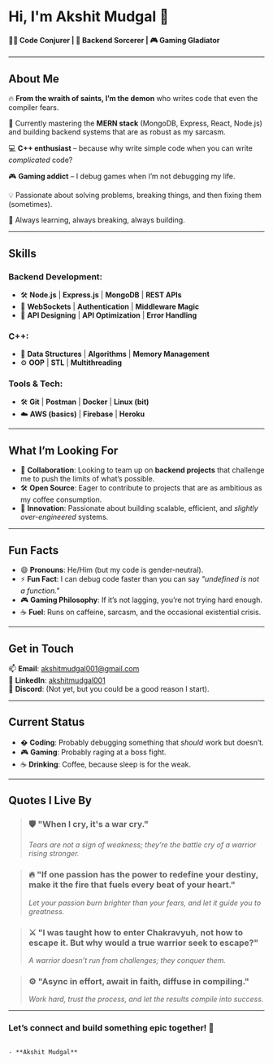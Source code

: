 # Hi, I'm Akshit Mudgal 👋  
#### 🧑‍💻 **Code Conjurer** | 🐍 **Backend Sorcerer** | 🎮 **Gaming Gladiator**  

---

## **About Me**  
🔥 **From the wraith of saints, I’m the demon** who writes code that even the compiler fears.  

🌱 Currently mastering the **MERN stack** (MongoDB, Express, React, Node.js) and building backend systems that are as robust as my sarcasm.  

💻 **C++ enthusiast** – because why write simple code when you can write *complicated* code?  

🎮 **Gaming addict** – I debug games when I’m not debugging my life.  

💡 Passionate about solving problems, breaking things, and then fixing them (sometimes).  

🚀 Always learning, always breaking, always building.  

---

## **Skills**  

### **Backend Development**:  
- 🛠️ **Node.js** | **Express.js** | **MongoDB** | **REST APIs**  
- 🔗 **WebSockets** | **Authentication** | **Middleware Magic**  
- 🧩 **API Designing** | **API Optimization** | **Error Handling**  

### **C++**:  
- 🧠 **Data Structures** | **Algorithms** | **Memory Management**  
- ⚙️ **OOP** | **STL** | **Multithreading**  

### **Tools & Tech**:  
- 🛠️ **Git** | **Postman** | **Docker** | **Linux (bit)**  
- ☁️ **AWS (basics)** | **Firebase** | **Heroku**  

---

## **What I’m Looking For**  
- 💞️ **Collaboration**: Looking to team up on **backend projects** that challenge me to push the limits of what’s possible.  
- 🛠️ **Open Source**: Eager to contribute to projects that are as ambitious as my coffee consumption.  
- 🚀 **Innovation**: Passionate about building scalable, efficient, and *slightly over-engineered* systems.  

---

## **Fun Facts**  
- 😄 **Pronouns**: He/Him (but my code is gender-neutral).  
- ⚡ **Fun Fact**: I can debug code faster than you can say *"undefined is not a function."*  
- 🎮 **Gaming Philosophy**: If it’s not lagging, you’re not trying hard enough.  
- ☕ **Fuel**: Runs on caffeine, sarcasm, and the occasional existential crisis.  

---

## **Get in Touch**  
📫 **Email**: [akshitmudgal001@gmail.com](mailto:akshitmudgal001@gmail.com)  
🔗 **LinkedIn**: [akshitmudgal001](https://www.linkedin.com/in/akshitmudgal001)  
💬 **Discord**: (Not yet, but you could be a good reason I start).  

---

## **Current Status**  
- � **Coding**: Probably debugging something that *should* work but doesn’t.  
- 🎮 **Gaming**: Probably raging at a boss fight.  
- ☕ **Drinking**: Coffee, because sleep is for the weak.  

---

## **Quotes I Live By**  

> ### 🛡️ **"When I cry, it's a war cry."**  
> *Tears are not a sign of weakness; they’re the battle cry of a warrior rising stronger.*  

> ### 🔥 **"If one passion has the power to redefine your destiny, make it the fire that fuels every beat of your heart."**  
> *Let your passion burn brighter than your fears, and let it guide you to greatness.*  

> ### ⚔️ **"I was taught how to enter Chakravyuh, not how to escape it. But why would a true warrior seek to escape?"**  
> *A warrior doesn’t run from challenges; they conquer them.*  

> ### ⚙️ **"Async in effort, await in faith, diffuse in compiling."**  
> *Work hard, trust the process, and let the results compile into success.*  

---

### **Let’s connect and build something epic together! 🚀**  
                                                                             - **Akshit Mudgal**
